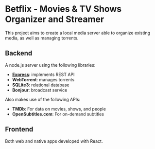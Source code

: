 # Betflix - Movies & TV Shows Organizer and Streamer

This project aims to create a local media server able to organize existing media, as well as managing torrents.

## Backend
A node.js server using the following libraries:
- **[Express](https://expressjs.com/)**: implements REST API
- **WebTorrent**: manages torrents
- **SQLite3**: relational database
- **Bonjour**: broadcast service

Also makes use of the following APIs:
- **TMDb**: For data on movies, shows, and people
- **OpenSubtitles.com**: For on-demand subtitles

## Frontend
Both web and native apps developed with React.
